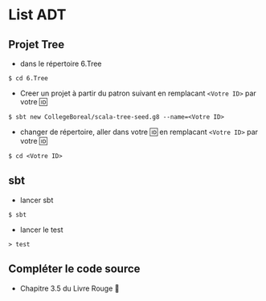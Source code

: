 # List ADT


## Projet Tree

* dans le répertoire 6.Tree

````
$ cd 6.Tree
````


* Creer un projet à partir du patron suivant en remplacant `<Votre ID>` par votre :id:


````
$ sbt new CollegeBoreal/scala-tree-seed.g8 --name=<Votre ID>
````

* changer de répertoire, aller dans votre :id:  en remplacant `<Votre ID>` par votre :id:

````
$ cd <Votre ID>
````


## sbt

* lancer sbt

````
$ sbt
````

* lancer le test

````
> test
````


## Compléter le code source

* Chapitre 3.5 du Livre Rouge :closed_book:
